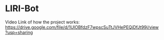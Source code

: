 # LIRI-Bot

Video Link of how the project works: https://drive.google.com/file/d/1UlOBfdzF7wpscSuTtJVHePEQjDfJt99j/view?usp=sharing
